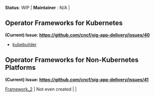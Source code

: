 **Status**: WIP | **Maintainer** : N/A | 

## Operator Frameworks for Kubernetes
**(Current) Issue: https://github.com/cncf/sig-app-delivery/issues/40**

- [kubebuilder](051_Framework_kubebuilder.md)

## Operator Frameworks for Non-Kubernetes Platforms
**(Current) Issue: https://github.com/cncf/sig-app-delivery/issues/41**

[Framework_2](052_Framework_2.md) | Not even created | |